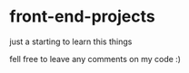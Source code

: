 # front-end-projects
just a starting to learn this things

fell free to leave any comments on my code :)
